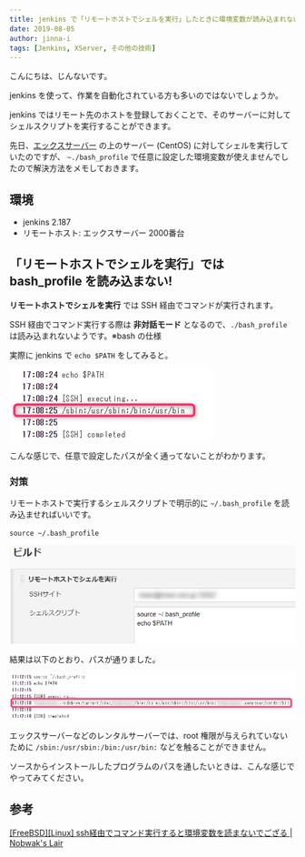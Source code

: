 ```yaml
---
title: jenkins で「リモートホストでシェルを実行」したときに環境変数が読み込まれない件
date: 2019-08-05
author: jinna-i
tags: [Jenkins, XServer, その他の技術]
---
```


こんにちは、じんないです。

jenkins を使って、作業を自動化されている方も多いのではないでしょうか。

jenkins ではリモート先のホストを登録しておくことで、そのサーバーに対してシェルスクリプトを実行することができます。

先日、[エックスサーバー](https://www.xserver.ne.jp/) の上のサーバー (CentOS) に対してシェルを実行していたのですが、 `~./bash_profile` で任意に設定した環境変数が使えませんでしたので解決方法をメモしておきます。

## 環境

- jenkins 2.187
- リモートホスト: エックスサーバー 2000番台

## 「リモートホストでシェルを実行」では bash_profile を読み込まない!

**リモートホストでシェルを実行** では SSH 経由でコマンドが実行されます。

SSH 経由でコマンド実行する際は **非対話モード** となるので、`./bash_profile` は読み込まれないようです。※bash の仕様

実際に jenkins で `echo $PATH` をしてみると。

![](images/environment-variables-are-not-read-when-executing-shell-on-remote-host-with-jenkins-1.png)

こんな感じで、任意で設定したパスが全く通ってないことがわかります。

### 対策

リモートホストで実行するシェルスクリプトで明示的に `~/.bash_profile` を読み込ませればいいです。

`source ~/.bash_profile`

![](images/environment-variables-are-not-read-when-executing-shell-on-remote-host-with-jenkins-2.png)

結果は以下のとおり、パスが通りました。

![](images/environment-variables-are-not-read-when-executing-shell-on-remote-host-with-jenkins-3.png)

エックスサーバーなどのレンタルサーバーでは、root 権限が与えられていないために `/sbin:/usr/sbin:/bin:/usr/bin:` などを触ることができません。

ソースからインストールしたプログラムのパスを通したいときは、こんな感じでやってみてください。

## 参考

[\[FreeBSD\]\[Linux\] ssh経由でコマンド実行すると環境変数を読まないでござる | Nobwak's Lair](http://april.fool.jp/blogs/2013/07/25/freebsdlinux-ssh%E7%B5%8C%E7%94%B1%E3%81%A7%E3%82%B3%E3%83%9E%E3%83%B3%E3%83%89%E5%AE%9F%E8%A1%8C%E3%81%99%E3%82%8B%E3%81%A8%E7%92%B0%E5%A2%83%E5%A4%89%E6%95%B0%E3%82%92%E8%AA%AD%E3%81%BE%E3%81%AA/)